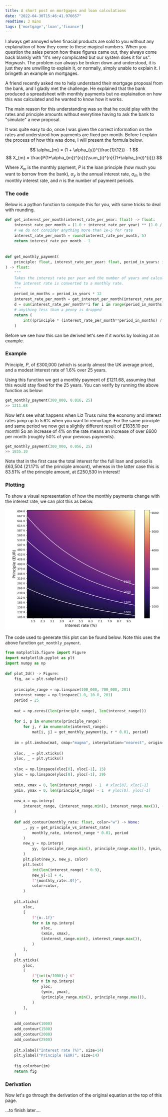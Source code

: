 ```yaml
---
title: A short post on mortgages and loan calculations
date: "2022-04-30T15:46:41.976657"
readtime: 3 mins
tags: ['mortgage','loan','finance']
---
```


I always get annoyed when finacial products are sold to you without any explaination of how they come to these magical numbers. When you question the sales person how these figures came out, they always come back blankly with "it's very complicated but our system does it for us". Hogwash. The problem can always be broken down and understood, it is just they are unwilling to explain it, or normally, simply unable to explain it. I bringeth an example on mortgages.

A friend recently asked me to help understand their mortgage proposal from the bank, and I gladly met the challenge. He explained that the bank produced a spreadsheet with monthly payments but no explaination on how this was calculated and he wanted to know how it works.

The main reason for this understanding was so that he could play with the rates and principle amounts without everytime having to ask the bank to "simulate" a new proposal.

It was quite easy to do, once I was given the correct information on the rates and understood how payments are fixed per month. Before I explain the process of how this was done, I will present the formula below.

$$
\alpha_{m} = (1 + \alpha_{y})^{\frac{1}{12}} - 1
$$
$$
X_{m} = \frac{P(1+\alpha_{m})^{n}}{\sum_{i}^{n}{(1+\alpha_{m})^{i}}}
$$

Where $X_{m}$ is the monthly payment, $P$ is the loan principle (how much you want to borrow from the bank), $\alpha_{y}$ is the annual interest rate, $\alpha_{m}$ is the monthly interest rate, and $n$ is the number of payment periods.


### The code

Below is a python function to compute this for you, with some tricks to deal with rounding.

```python
def get_interest_per_month(interest_rate_per_year: float) -> float:
    interest_rate_per_month = (1.0 + interest_rate_per_year) ** (1.0 / 12.0)
    # we do not consider anything more than 1e-5 for rate
    interest_rate_per_month = round(interest_rate_per_month, 5)
    return interest_rate_per_month - 1


def get_monthly_payment(
    principle: float, interest_rate_per_year: float, period_in_years: int
) -> float:
    """
    Takes the interest rate per year and the number of years and calculates the monthly payment.
    The interest rate is converted to a monthly rate.
    """
    period_in_months = period_in_years * 12
    interest_rate_per_month = get_interest_per_month(interest_rate_per_year) + 1.0
    d = sum(interest_rate_per_month**i for i in range(period_in_months))
    # anything less than a penny is dropped
    return (
        int((principle * (interest_rate_per_month**period_in_months) / d) * 100) / 100
    )
```

Before we see how this can be derived let's see if it works by looking at an example.

### Example

Principle, $P$, of £300,000 (which is scarily almost the UK average price), and a modest interest rate of 1.6% over 25 years.

Using this function we get a monthly payment of £1211.68, assuming that this would stay fixed for the 25 years. You can verify by running the above function as below:

```python
get_monthly_payment(300_000, 0.016, 25)
>> 1211.68
```

Now let's see what happens when Liz Truss ruins the economy and interest rates jump up to 5.6% when you want to remortage. For the same principle and same period we now get a slightly different result of £1835.10 per month! So an increase of 4% on the rate means an increase of over £600 per month (roughly 50% of your previous payments).


```python
get_monthly_payment(300_000, 0.056, 25)
>> 1835.10
```

Note that in the first case the total interest for the full loan and period is £63,504 (21.17% of the principle amount), whereas in the latter case this is 83.51% of the principle amount, at £250,530 in interest!


### Plotting

To show a visual representation of how the monthly payments change with the interest rate, we can plot this as below.


![Plot](./mortgage2d.png)

The code used to generate this plot can be found below. Note this uses the above function `get_monthly_payment`.


```python
from matplotlib.figure import Figure
import matplotlib.pyplot as plt
import numpy as np

def plot_2d() -> Figure:
    fig, ax = plt.subplots()

    principle_range = np.linspace(100_000, 700_000, 201)
    interest_range = np.linspace(1.0, 10.0, 201)
    period = 25

    mat = np.zeros((len(principle_range), len(interest_range)))

    for i, p in enumerate(principle_range):
        for j, r in enumerate(interest_range):
            mat[i, j] = get_monthly_payment(p, r * 0.01, period)

    im = plt.imshow(mat, cmap="magma", interpolation="nearest", origin="lower")

    xloc, _ = plt.xticks()
    yloc, _ = plt.yticks()

    xloc = np.linspace(xloc[0], xloc[-1], 15)
    yloc = np.linspace(yloc[0], yloc[-1], 29)

    xmin, xmax = 0, len(interest_range) - 1  # xloc[0], xloc[-1]
    ymin, ymax = 0, len(principle_range) - 1  # yloc[0], yloc[-1]

    new_x = np.interp(
        interest_range, (interest_range.min(), interest_range.max()), (xmin, xmax)
    )

    def add_contour(monthly_rate: float, color="w") -> None:
        _, yy = get_principle_vs_interest_rate(
            monthly_rate, interest_range * 0.01, period
        )
        new_y = np.interp(
            yy, (principle_range.min(), principle_range.max()), (ymin, ymax)
        )
        plt.plot(new_x, new_y, color)
        plt.text(
            int(len(interest_range) * 0.9),
            new_y[-1] + 4,
            f"{monthly_rate:.0f}",
            color=color,
        )

    plt.xticks(
        xloc,
        [
            f"{n:.1f}"
            for n in np.interp(
                xloc,
                (xmin, xmax),
                (interest_range.min(), interest_range.max()),
            )
        ],
    )
    plt.yticks(
        yloc,
        [
            f"{int(n/1000):} K"
            for n in np.interp(
                yloc,
                (ymin, ymax),
                (principle_range.min(), principle_range.max()),
            )
        ],
    )

    add_contour(1000)
    add_contour(1500)
    add_contour(2000)
    add_contour(2500)

    plt.xlabel("Interest rate (%)", size=14)
    plt.ylabel("Principle (EUR)", size=14)

    fig.colorbar(im)
    return fig
```

### Derivation

Now let's go through the derivation of the original equation at the top of this page.

...to finish later....